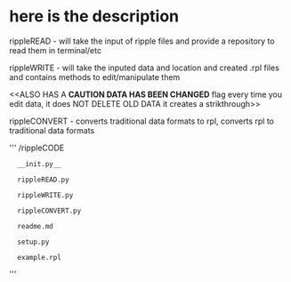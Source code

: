 # here is the description
rippleREAD - will take the input of ripple files and provide a repository to read them in terminal/etc 

rippleWRITE - will take the inputed data and location and created .rpl files and contains methods to edit/manipulate them

<<ALSO HAS A **CAUTION DATA HAS BEEN CHANGED** flag every time you edit data, it does NOT DELETE OLD DATA it creates a strikthrough>>

rippleCONVERT - converts traditional data formats to rpl, converts rpl to traditional data formats 

'''
/rippleCODE

      __init.py__
      
      rippleREAD.py
      
      rippleWRITE.py
      
      rippleCONVERT.py
      
      readme.md
      
      setup.py
      
      example.rpl
'''
